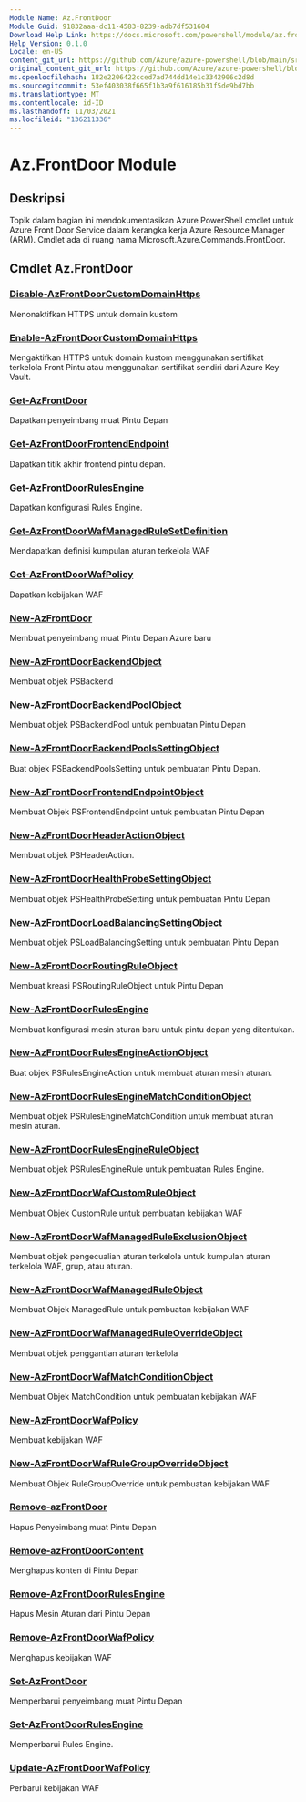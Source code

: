 ```yaml
---
Module Name: Az.FrontDoor
Module Guid: 91832aaa-dc11-4583-8239-adb7df531604
Download Help Link: https://docs.microsoft.com/powershell/module/az.frontdoor
Help Version: 0.1.0
Locale: en-US
content_git_url: https://github.com/Azure/azure-powershell/blob/main/src/FrontDoor/FrontDoor/help/Az.FrontDoor.md
original_content_git_url: https://github.com/Azure/azure-powershell/blob/main/src/FrontDoor/FrontDoor/help/Az.FrontDoor.md
ms.openlocfilehash: 182e2206422cced7ad744dd14e1c3342906c2d8d
ms.sourcegitcommit: 53ef403038f665f1b3a9f616185b31f5de9bd7bb
ms.translationtype: MT
ms.contentlocale: id-ID
ms.lasthandoff: 11/03/2021
ms.locfileid: "136211336"
---
```

# Az.FrontDoor Module
## Deskripsi
Topik dalam bagian ini mendokumentasikan Azure PowerShell cmdlet untuk Azure Front Door Service dalam kerangka kerja Azure Resource Manager (ARM). Cmdlet ada di ruang nama Microsoft.Azure.Commands.FrontDoor.

## Cmdlet Az.FrontDoor
### [Disable-AzFrontDoorCustomDomainHttps](Disable-AzFrontDoorCustomDomainHttps.md)
Menonaktifkan HTTPS untuk domain kustom

### [Enable-AzFrontDoorCustomDomainHttps](Enable-AzFrontDoorCustomDomainHttps.md)
Mengaktifkan HTTPS untuk domain kustom menggunakan sertifikat terkelola Front Pintu atau menggunakan sertifikat sendiri dari Azure Key Vault.

### [Get-AzFrontDoor](Get-AzFrontDoor.md)
Dapatkan penyeimbang muat Pintu Depan

### [Get-AzFrontDoorFrontendEndpoint](Get-AzFrontDoorFrontendEndpoint.md)
Dapatkan titik akhir frontend pintu depan.

### [Get-AzFrontDoorRulesEngine](Get-AzFrontDoorRulesEngine.md)
Dapatkan konfigurasi Rules Engine.

### [Get-AzFrontDoorWafManagedRuleSetDefinition](Get-AzFrontDoorWafManagedRuleSetDefinition.md)
Mendapatkan definisi kumpulan aturan terkelola WAF

### [Get-AzFrontDoorWafPolicy](Get-AzFrontDoorWafPolicy.md)
Dapatkan kebijakan WAF

### [New-AzFrontDoor](New-AzFrontDoor.md)
Membuat penyeimbang muat Pintu Depan Azure baru

### [New-AzFrontDoorBackendObject](New-AzFrontDoorBackendObject.md)
Membuat objek PSBackend

### [New-AzFrontDoorBackendPoolObject](New-AzFrontDoorBackendPoolObject.md)
Membuat objek PSBackendPool untuk pembuatan Pintu Depan

### [New-AzFrontDoorBackendPoolsSettingObject](New-AzFrontDoorBackendPoolsSettingObject.md)
Buat objek PSBackendPoolsSetting untuk pembuatan Pintu Depan.

### [New-AzFrontDoorFrontendEndpointObject](New-AzFrontDoorFrontendEndpointObject.md)
Membuat Objek PSFrontendEndpoint untuk pembuatan Pintu Depan

### [New-AzFrontDoorHeaderActionObject](New-AzFrontDoorHeaderActionObject.md)
Membuat objek PSHeaderAction.

### [New-AzFrontDoorHealthProbeSettingObject](New-AzFrontDoorHealthProbeSettingObject.md)
Membuat objek PSHealthProbeSetting untuk pembuatan Pintu Depan

### [New-AzFrontDoorLoadBalancingSettingObject](New-AzFrontDoorLoadBalancingSettingObject.md)
Membuat objek PSLoadBalancingSetting untuk pembuatan Pintu Depan

### [New-AzFrontDoorRoutingRuleObject](New-AzFrontDoorRoutingRuleObject.md)
Membuat kreasi PSRoutingRuleObject untuk Pintu Depan

### [New-AzFrontDoorRulesEngine](New-AzFrontDoorRulesEngine.md)
Membuat konfigurasi mesin aturan baru untuk pintu depan yang ditentukan. 

### [New-AzFrontDoorRulesEngineActionObject](New-AzFrontDoorRulesEngineActionObject.md)
Buat objek PSRulesEngineAction untuk membuat aturan mesin aturan.

### [New-AzFrontDoorRulesEngineMatchConditionObject](New-AzFrontDoorRulesEngineMatchConditionObject.md)
Membuat objek PSRulesEngineMatchCondition untuk membuat aturan mesin aturan.

### [New-AzFrontDoorRulesEngineRuleObject](New-AzFrontDoorRulesEngineRuleObject.md)
Membuat objek PSRulesEngineRule untuk pembuatan Rules Engine.

### [New-AzFrontDoorWafCustomRuleObject](New-AzFrontDoorWafCustomRuleObject.md)
Membuat Objek CustomRule untuk pembuatan kebijakan WAF

### [New-AzFrontDoorWafManagedRuleExclusionObject](New-AzFrontDoorWafManagedRuleExclusionObject.md)
Membuat objek pengecualian aturan terkelola untuk kumpulan aturan terkelola WAF, grup, atau aturan.

### [New-AzFrontDoorWafManagedRuleObject](New-AzFrontDoorWafManagedRuleObject.md)
Membuat Objek ManagedRule untuk pembuatan kebijakan WAF

### [New-AzFrontDoorWafManagedRuleOverrideObject](New-AzFrontDoorWafManagedRuleOverrideObject.md)
Membuat objek penggantian aturan terkelola

### [New-AzFrontDoorWafMatchConditionObject](New-AzFrontDoorWafMatchConditionObject.md)
Membuat Objek MatchCondition untuk pembuatan kebijakan WAF

### [New-AzFrontDoorWafPolicy](New-AzFrontDoorWafPolicy.md)
Membuat kebijakan WAF

### [New-AzFrontDoorWafRuleGroupOverrideObject](New-AzFrontDoorWafRuleGroupOverrideObject.md)
Membuat Objek RuleGroupOverride untuk pembuatan kebijakan WAF

### [Remove-azFrontDoor](Remove-AzFrontDoor.md)
Hapus Penyeimbang muat Pintu Depan

### [Remove-azFrontDoorContent](Remove-AzFrontDoorContent.md)
Menghapus konten di Pintu Depan

### [Remove-AzFrontDoorRulesEngine](Remove-AzFrontDoorRulesEngine.md)
Hapus Mesin Aturan dari Pintu Depan

### [Remove-AzFrontDoorWafPolicy](Remove-AzFrontDoorWafPolicy.md)
Menghapus kebijakan WAF

### [Set-AzFrontDoor](Set-AzFrontDoor.md)
Memperbarui penyeimbang muat Pintu Depan

### [Set-AzFrontDoorRulesEngine](Set-AzFrontDoorRulesEngine.md)
Memperbarui Rules Engine.

### [Update-AzFrontDoorWafPolicy](Update-AzFrontDoorWafPolicy.md)
Perbarui kebijakan WAF

